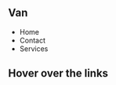 <div class="cursor"></div>
<nav>
  <h1>Van</h1>
  <ul class="nav-links">
    <li>Home</li>
    <li>Contact</li>
    <li>Services</li>
  </ul>
</nav>

<section>
  <div class="front-cover"></div>
  <div class="front--desc">
    <h2>Hover over the links</h2
  </div>
</section>